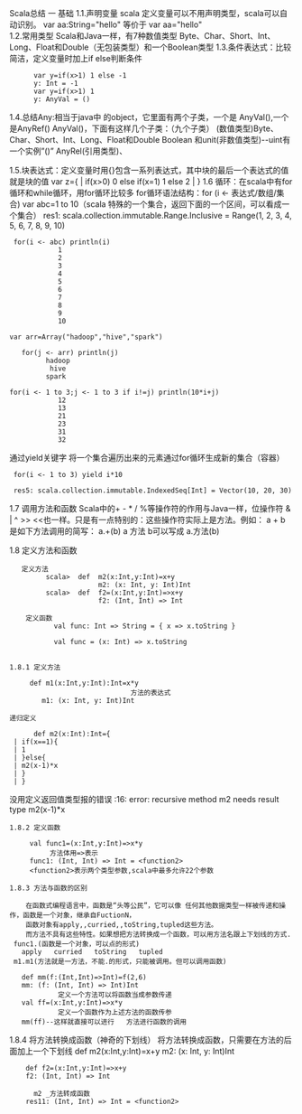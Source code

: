 Scala总结
一 基础
  1.1.声明变量
    scala 定义变量可以不用声明类型，scala可以自动识别。
          var aa:String="hello"
    等价于 var aa="hello"   
  1.2.常用类型
    Scala和Java一样，有7种数值类型
      Byte、Char、Short、Int、Long、Float和Double（无包装类型）和一个Boolean类型
  1.3.条件表达式：比较简洁，定义变量时加上if else判断条件

          var y=if(x>1) 1 else -1
          y: Int = -1
          var y=if(x>1) 1
          y: AnyVal = ()
  1.4.总结Any:相当于java中 的object，它里面有两个子类，一个是          AnyVal(),一个是AnyRef()
    AnyVal()，下面有这样几个子类：（九个子类）
         (数值类型)Byte、Char、Short、Int、Long、Float和Double
          Boolean 和unit(非数值类型)--uint有一个实例”()”
    AnyRel(引用类型)、

  1.5.块表达式：定义变量时用{}包含一系列表达式，其中块的最后一个表达式的值就是块的值
     var z={
     | if(x>0) 0 else if(x=1) 1 else 2
     | }
  1.6 循环：在scala中有for循环和while循环，用for循环比较多
for循环语法结构：for (i <- 表达式/数组/集合) 
       var  abc=1 to 10（scala 特殊的一个集合，返回下面的一个区间，可以看成一个集合）
res1: scala.collection.immutable.Range.Inclusive = Range(1, 2, 3, 4, 5, 6, 7, 8, 9, 10)
  
     for(i <- abc) println(i)
				1
				2
				3
				4
				5
				6
				7
				8
				9
				10
  
    var arr=Array("hadoop","hive","spark")
     
       for(j <- arr) println(j)
             hadoop
              hive
             spark
 
    for(i <- 1 to 3;j <- 1 to 3 if i!=j) println(10*i+j)
				12
				13
				21
				23
				31
				32
   通过yield关键字 将一个集合遍历出来的元素通过for循环生成新的集合（容器）

     for(i <- 1 to 3) yield i*10

     res5: scala.collection.immutable.IndexedSeq[Int] = Vector(10, 20, 30)
  
  1.7 调用方法和函数 Scala中的+ - * / %等操作符的作用与Java一样，位操作符 & | ^ >> <<也一样。只是有一点特别的：这些操作符实际上是方法。例如：
             a + b
        是如下方法调用的简写：
             a.+(b)
        a 方法 b可以写成 a.方法(b)

  1.8 定义方法和函数

       定义方法
             scala>  def  m2(x:Int,y:Int)=x+y
                          m2: (x: Int, y: Int)Int
             scala>  def  f2=(x:Int,y:Int)=>x+y
                          f2: (Int, Int) => Int

        定义函数
               val func: Int => String = { x => x.toString }

               val func = (x: Int) => x.toString


    1.8.1 定义方法

         def m1(x:Int,y:Int):Int=x*y
                                  方法的表达式
            m1: (x: Int, y: Int)Int

    递归定义
           
          def m2(x:Int):Int={
     | if(x==1){
     | 1
     | }else{
     | m2(x-1)*x
     | }
     | }
   没用定义返回值类型报的错误
 <console>:16: error: recursive method m2 needs result type
       m2(x-1)*x

    1.8.2 定义函数

         val func1=(x:Int,y:Int)=>x*y
              方法体用=>表示                                                                                                                                                                                                                                                                                              
         func1: (Int, Int) => Int = <function2>
         <function2>表示两个类型参数,scala中最多允许22个参数
   
    1.8.3 方法与函数的区别
        
		在函数式编程语言中，函数是“头等公民”，它可以像 任何其他数据类型一样被传递和操作，函数是一个对象，继承自FuctionN，
		函数对象有apply,,curried,,toString,tupled这些方法。
		而方法不具有这些特性。如果想把方法转换成一个函数，可以用方法名跟上下划线的方式.
     func1.(函数是一个对象，可以点的形式)
       apply   curried   toString   tupled
     m1.m1(方法就是一方法，不能.的形式，只能被调用。但可以调用函数)

       def mm(f:(Int,Int)=>Int)=f(2,6)
       mm: (f: (Int, Int) => Int)Int
                定义一个方法可以将函数当成参数传递
       val ff=(x:Int,y:Int)=>x*y  
                定义一个函数作为上述方法的函数传参
       mm(ff)--这样就直接可以进行   方法进行函数的调用

   1.8.4 将方法转换成函数（神奇的下划线）
           将方法转换成函数，只需要在方法的后面加上一个下划线
		def m2(x:Int,y:Int)=x+y
		m2: (x: Int, y: Int)Int
		
		def f2=(x:Int,y:Int)=>x+y
		f2: (Int, Int) => Int
		
		  m2 _方法转成函数
		res11: (Int, Int) => Int = <function2>
          
